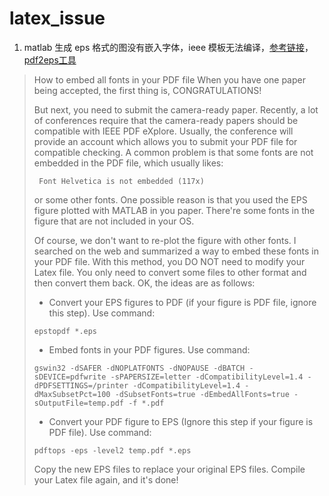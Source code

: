 # latex_issue
1. matlab 生成 eps 格式的图没有嵌入字体，ieee 模板无法编译，[参考链接](https://sites.google.com/site/xyzliwen/resource/embed_font_ieee_pdf_explore)， 
[pdf2eps工具](http://www.xpdfreader.com/download.html)
> How to embed all fonts in your PDF file
> When you have one paper being accepted, the first thing is, CONGRATULATIONS! 
> 
> But next, you need to submit the camera-ready paper. Recently, a lot of conferences require that the camera-ready papers should be compatible with IEEE PDF eXplore. Usually, the conference will provide an account which allows you to submit your PDF file for compatible checking. A common problem is that some fonts are not embedded in the PDF file, which usually likes:
> 
>      Font Helvetica is not embedded (117x)
> 
> or some other fonts. One possible reason is that you used the EPS figure plotted with MATLAB in you paper. There're some fonts in the figure that are not included in your OS. 
> 
> Of course, we don't want to re-plot the figure with other fonts. I searched on the web and summarized a way to embed these fonts in your PDF file. With this method, you DO NOT need to modify your Latex file. You only need to convert some files to other format and then convert them back. OK, the ideas are as follows:
> - Convert your EPS figures to PDF (if your figure is PDF file, ignore this step). Use command:
>
> `epstopdf *.eps`
>
> - Embed fonts in your PDF figures. Use command:
> ```
> gswin32 -dSAFER -dNOPLATFONTS -dNOPAUSE -dBATCH -sDEVICE=pdfwrite -sPAPERSIZE=letter -dCompatibilityLevel=1.4 -dPDFSETTINGS=/printer -dCompatibilityLevel=1.4 -dMaxSubsetPct=100 -dSubsetFonts=true -dEmbedAllFonts=true -sOutputFile=temp.pdf -f *.pdf
> ```
>
> - Convert your PDF figure to EPS (Ignore this step if your figure is PDF file). Use command:
> ```
> pdftops -eps -level2 temp.pdf *.eps
> ```
>
> Copy the new EPS files to replace your original EPS files. Compile your Latex file again, and it's done!

